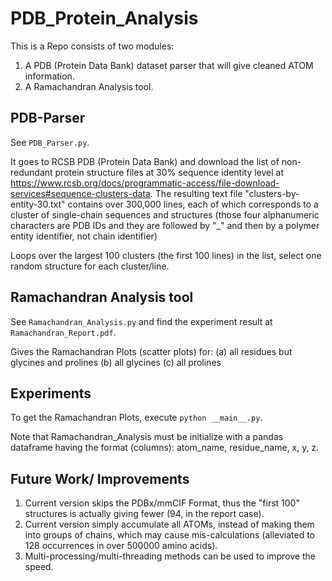 # PDB_Protein_Analysis

This is a Repo consists of two modules:
1. A PDB (Protein Data Bank) dataset parser that will give cleaned ATOM information.
2. A Ramachandran Analysis tool.

## PDB-Parser
See `PDB_Parser.py`.

It goes to RCSB PDB (Protein Data Bank) and download the list of non-redundant protein structure files at 30% sequence identity level at https://www.rcsb.org/docs/programmatic-access/file-download-services#sequence-clusters-data. The resulting text file "clusters-by-entity-30.txt" contains over 300,000 lines, each of which corresponds to a cluster of single-chain sequences and structures (those four alphanumeric characters are PDB IDs and they are followed by "_" and then by a polymer entity identifier, not chain identifier)

Loops over the largest 100 clusters (the first 100 lines) in the list, select one random structure for each cluster/line.

## Ramachandran Analysis tool
See `Ramachandran_Analysis.py` and find the experiment result at `Ramachandran_Report.pdf`.

Gives the Ramachandran Plots (scatter plots) for:
 (a) all residues but glycines and prolines
 (b) all glycines
 (c) all prolines

## Experiments
To get the Ramachandran Plots, execute  `python __main__.py`.

Note that Ramachandran_Analysis must be initialize with a pandas dataframe having the format (columns): atom_name, residue_name, x, y, z.

## Future Work/ Improvements
1. Current version skips the PDBx/mmCIF Format, thus the "first 100" structures is actually giving fewer (94, in the report case).
2. Current version simply accumulate all ATOMs, instead of making them into groups of chains, which may cause mis-calculations (alleviated to 128 occurrences in over 500000 amino acids).
3. Multi-processing/multi-threading methods can be used to improve the speed.

